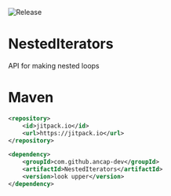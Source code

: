 ![Release](https://jitpack.io/v/ancap-dev/NestedIterators.svg?style=flat-square)
# NestedIterators
 API for making nested loops

# Maven

```xml
<repository>
    <id>jitpack.io</id>
    <url>https://jitpack.io</url>
</repository>

<dependency>
    <groupId>com.github.ancap-dev</groupId>
    <artifactId>NestedIterators</artifactId>
    <version>look upper</version>
</dependency>
```
